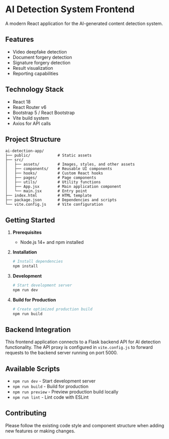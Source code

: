 # AI Detection System Frontend

A modern React application for the AI-generated content detection system.

## Features

- Video deepfake detection
- Document forgery detection
- Signature forgery detection
- Result visualization
- Reporting capabilities

## Technology Stack

- React 18
- React Router v6
- Bootstrap 5 / React Bootstrap
- Vite build system
- Axios for API calls

## Project Structure

```
ai-detection-app/
├── public/            # Static assets
├── src/
│   ├── assets/        # Images, styles, and other assets
│   ├── components/    # Reusable UI components
│   ├── hooks/         # Custom React hooks
│   ├── pages/         # Page components
│   ├── utils/         # Utility functions
│   ├── App.jsx        # Main application component
│   └── main.jsx       # Entry point
├── index.html         # HTML template
├── package.json       # Dependencies and scripts
└── vite.config.js     # Vite configuration
```

## Getting Started

1. **Prerequisites**
   - Node.js 14+ and npm installed

2. **Installation**
   ```bash
   # Install dependencies
   npm install
   ```

3. **Development**
   ```bash
   # Start development server
   npm run dev
   ```

4. **Build for Production**
   ```bash
   # Create optimized production build
   npm run build
   ```

## Backend Integration

This frontend application connects to a Flask backend API for AI detection functionality. The API proxy is configured in `vite.config.js` to forward requests to the backend server running on port 5000.

## Available Scripts

- `npm run dev` - Start development server
- `npm run build` - Build for production
- `npm run preview` - Preview production build locally
- `npm run lint` - Lint code with ESLint

## Contributing

Please follow the existing code style and component structure when adding new features or making changes. 